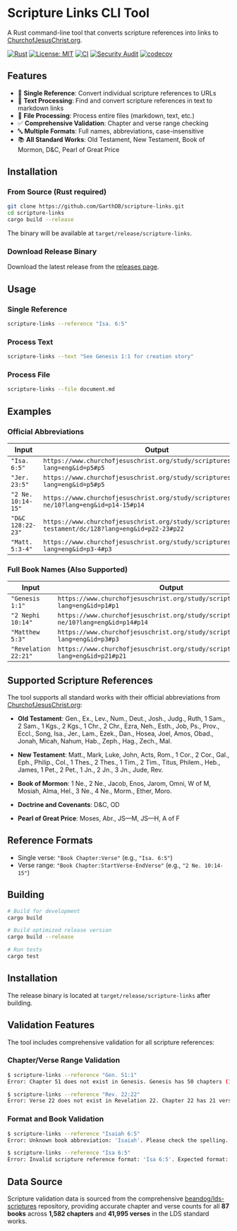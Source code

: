 # Scripture Links CLI Tool

A Rust command-line tool that converts scripture references into links to [ChurchofJesusChrist.org](https://www.churchofjesuschrist.org/study/scriptures).

[![Rust](https://img.shields.io/badge/rust-1.70+-orange.svg)](https://www.rust-lang.org)
[![License: MIT](https://img.shields.io/badge/License-MIT-yellow.svg)](https://opensource.org/licenses/MIT)
[![CI](https://github.com/GarthDB/scripture-links/actions/workflows/ci.yml/badge.svg)](https://github.com/GarthDB/scripture-links/actions/workflows/ci.yml)
[![Security Audit](https://github.com/GarthDB/scripture-links/actions/workflows/security.yml/badge.svg)](https://github.com/GarthDB/scripture-links/actions/workflows/security.yml)
[![codecov](https://codecov.io/gh/GarthDB/scripture-links/branch/main/graph/badge.svg)](https://codecov.io/gh/GarthDB/scripture-links)

## Features

- 🔗 **Single Reference**: Convert individual scripture references to URLs
- 📝 **Text Processing**: Find and convert scripture references in text to markdown links  
- 📁 **File Processing**: Process entire files (markdown, text, etc.)
- ✅ **Comprehensive Validation**: Chapter and verse range checking
- 🔤 **Multiple Formats**: Full names, abbreviations, case-insensitive
- 📚 **All Standard Works**: Old Testament, New Testament, Book of Mormon, D&C, Pearl of Great Price

## Installation

### From Source (Rust required)

```bash
git clone https://github.com/GarthDB/scripture-links.git
cd scripture-links
cargo build --release
```

The binary will be available at `target/release/scripture-links`.

### Download Release Binary

Download the latest release from the [releases page](https://github.com/GarthDB/scripture-links/releases).

## Usage

### Single Reference
```bash
scripture-links --reference "Isa. 6:5"
```

### Process Text
```bash
scripture-links --text "See Genesis 1:1 for creation story"
```

### Process File
```bash
scripture-links --file document.md
```

## Examples

### Official Abbreviations
| Input | Output |
|-------|--------|
| `"Isa. 6:5"` | `https://www.churchofjesuschrist.org/study/scriptures/ot/isa/6?lang=eng&id=p5#p5` |
| `"Jer. 23:5"` | `https://www.churchofjesuschrist.org/study/scriptures/ot/jer/23?lang=eng&id=p5#p5` |
| `"2 Ne. 10:14-15"` | `https://www.churchofjesuschrist.org/study/scriptures/bofm/2-ne/10?lang=eng&id=p14-15#p14` |
| `"D&C 128:22-23"` | `https://www.churchofjesuschrist.org/study/scriptures/dc-testament/dc/128?lang=eng&id=p22-23#p22` |
| `"Matt. 5:3-4"` | `https://www.churchofjesuschrist.org/study/scriptures/nt/matt/5?lang=eng&id=p3-4#p3` |

### Full Book Names (Also Supported)
| Input | Output |
|-------|--------|
| `"Genesis 1:1"` | `https://www.churchofjesuschrist.org/study/scriptures/ot/gen/1?lang=eng&id=p1#p1` |
| `"2 Nephi 10:14"` | `https://www.churchofjesuschrist.org/study/scriptures/bofm/2-ne/10?lang=eng&id=p14#p14` |
| `"Matthew 5:3"` | `https://www.churchofjesuschrist.org/study/scriptures/nt/matt/5?lang=eng&id=p3#p3` |
| `"Revelation 22:21"` | `https://www.churchofjesuschrist.org/study/scriptures/nt/rev/22?lang=eng&id=p21#p21` |

## Supported Scripture References

The tool supports all standard works with their official abbreviations from [ChurchofJesusChrist.org](https://www.churchofjesuschrist.org/study/scriptures/quad/quad/abbreviations?lang=eng):

- **Old Testament**: Gen., Ex., Lev., Num., Deut., Josh., Judg., Ruth, 1 Sam., 2 Sam., 1 Kgs., 2 Kgs., 1 Chr., 2 Chr., Ezra, Neh., Esth., Job, Ps., Prov., Eccl., Song, Isa., Jer., Lam., Ezek., Dan., Hosea, Joel, Amos, Obad., Jonah, Micah, Nahum, Hab., Zeph., Hag., Zech., Mal.

- **New Testament**: Matt., Mark, Luke, John, Acts, Rom., 1 Cor., 2 Cor., Gal., Eph., Philip., Col., 1 Thes., 2 Thes., 1 Tim., 2 Tim., Titus, Philem., Heb., James, 1 Pet., 2 Pet., 1 Jn., 2 Jn., 3 Jn., Jude, Rev.

- **Book of Mormon**: 1 Ne., 2 Ne., Jacob, Enos, Jarom, Omni, W of M, Mosiah, Alma, Hel., 3 Ne., 4 Ne., Morm., Ether, Moro.

- **Doctrine and Covenants**: D&C, OD

- **Pearl of Great Price**: Moses, Abr., JS—M, JS—H, A of F

## Reference Formats

- Single verse: `"Book Chapter:Verse"` (e.g., `"Isa. 6:5"`)
- Verse range: `"Book Chapter:StartVerse-EndVerse"` (e.g., `"2 Ne. 10:14-15"`)

## Building

```bash
# Build for development
cargo build

# Build optimized release version
cargo build --release

# Run tests
cargo test
```

## Installation

The release binary is located at `target/release/scripture-links` after building.

## Validation Features

The tool includes comprehensive validation for all scripture references:

### Chapter/Verse Range Validation
```bash
$ scripture-links --reference "Gen. 51:1"
Error: Chapter 51 does not exist in Genesis. Genesis has 50 chapters (1-50)

$ scripture-links --reference "Rev. 22:22"
Error: Verse 22 does not exist in Revelation 22. Chapter 22 has 21 verses (1-21)
```

### Format and Book Validation
```bash
$ scripture-links --reference "Isaiah 6:5"
Error: Unknown book abbreviation: 'Isaiah'. Please check the spelling.

$ scripture-links --reference "Isa 6:5"
Error: Invalid scripture reference format: 'Isa 6:5'. Expected format: 'Book Chapter:Verse' or 'Book Chapter:Verse-Verse'
```

## Data Source

Scripture validation data is sourced from the comprehensive [beandog/lds-scriptures](https://github.com/beandog/lds-scriptures) repository, providing accurate chapter and verse counts for all **87 books** across **1,582 chapters** and **41,995 verses** in the LDS standard works.
